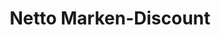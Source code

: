 ---
title: "Netto Marken-Discount"
url: /koethen-anhalt/netto-marken-discount-an-der-ruesternbreite/
shop: Supermarkt
---